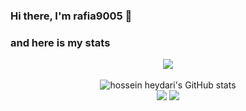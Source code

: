 ### Hi there, I'm rafia9005 👋

### and here is my stats
<p align="center"><img src="https://www.codewars.com/users/rafia9005/badges/large"/><br /><br />
  <img src="https://github-readme-stats.vercel.app/api?username=rafia9005&show_icons=true&include_all_commits=true&theme=monokai" alt="hossein heydari's GitHub stats" /><br />
  <img src="https://github-readme-streak-stats.herokuapp.com/?user=rafia9005&theme=monokai"/>
  <img src="https://github-readme-stats.vercel.app/api/top-langs/?username=rafia9005&layout=compact&theme=monokai&langs_count=12"/><br />
</p>

<!--
**rafia9005/rafia9005** is a ✨ _special_ ✨ repository because its `README.md` (this file) appears on your GitHub profile.
